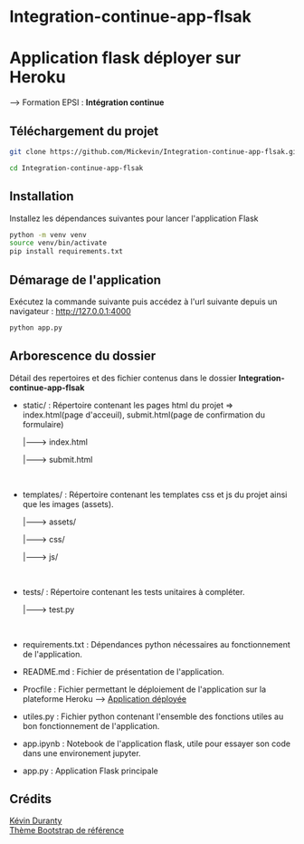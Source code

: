 # Integration-continue-app-flsak

# Application flask déployer sur Heroku 

--> Formation EPSI : **Intégration continue**



## Téléchargement du projet

```bash
git clone https://github.com/Mickevin/Integration-continue-app-flsak.git

cd Integration-continue-app-flsak

```


## Installation

Installez les dépendances suivantes pour lancer l'application Flask

```bash
python -m venv venv
source venv/bin/activate
pip install requirements.txt
```


## Démarage de l'application

Exécutez la commande suivante puis accédez à l'url suivante depuis un navigateur : http://127.0.0.1:4000

```bash
python app.py
```

## Arborescence du dossier

Détail des repertoires et des fichier contenus dans le dossier **Integration-continue-app-flsak**

* static/         : Répertoire contenant les pages html du projet => index.html(page d'acceuil), submit.html(page de confirmation du formulaire)

  |---> index.html

  |---> submit.html
  
<br>

* templates/     : Répertoire contenant les templates css et js du projet ainsi que les images (assets).

  |---> assets/

  |---> css/

  |---> js/
  
<br>

* tests/            : Répertoire contenant les tests unitaires à compléter.

  |---> test.py     
 
<br> 

* requirements.txt  : Dépendances python nécessaires au fonctionnement de l'application.

* README.md         : Fichier de présentation de l'application.

* Procfile          : Fichier permettant le déploiement de l'application sur la plateforme Heroku --> [Application déployée](vhttps://dashboard-app-epsi.herokuapp.com/)

* utiles.py         : Fichier python contenant l'ensemble des fonctions utiles au bon fonctionnement de l'application.

* app.ipynb         : Notebook de l'application flask, utile pour essayer son code dans une environement jupyter.

* app.py            : Application Flask principale



## Crédits
[Kévin Duranty](https://xn--kvin-duranty-beb.fr/)
<br>
[Thème Bootstrap de référence](https://startbootstrap.com/theme/freelancer)
